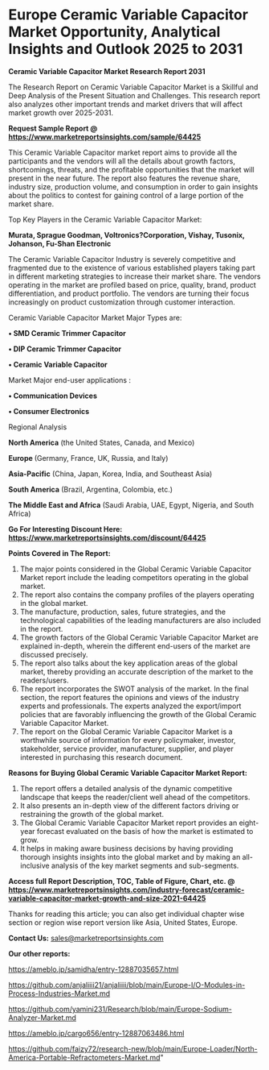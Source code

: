 # Europe Ceramic Variable Capacitor Market Opportunity, Analytical Insights and Outlook 2025 to 2031

<strong>Ceramic Variable Capacitor Market Research Report 2031</strong>

The Research Report on Ceramic Variable Capacitor Market is a Skillful and Deep Analysis of the Present Situation and Challenges. This research report also analyzes other important trends and market drivers that will affect market growth over 2025-2031.

<strong>Request Sample Report @ <a href=https://www.marketreportsinsights.com/sample/64425>https://www.marketreportsinsights.com/sample/64425</a></strong>

This Ceramic Variable Capacitor market report aims to provide all the participants and the vendors will all the details about growth factors, shortcomings, threats, and the profitable opportunities that the market will present in the near future. The report also features the revenue share, industry size, production volume, and consumption in order to gain insights about the politics to contest for gaining control of a large portion of the market share.

Top Key Players in the Ceramic Variable Capacitor Market:

<strong>Murata, Sprague Goodman, Voltronics?Corporation, Vishay, Tusonix, Johanson, Fu-Shan Electronic</strong>

The Ceramic Variable Capacitor Industry is severely competitive and fragmented due to the existence of various established players taking part in different marketing strategies to increase their market share. The vendors operating in the market are profiled based on price, quality, brand, product differentiation, and product portfolio. The vendors are turning their focus increasingly on product customization through customer interaction.

Ceramic Variable Capacitor Market Major Types are:

<strong>• SMD Ceramic Trimmer Capacitor

• DIP Ceramic Trimmer Capacitor

• Ceramic Variable Capacitor</strong>

Market Major end-user applications :

<strong>• Communication Devices

• Consumer Electronics</strong>

Regional Analysis

</u><strong><b>North America</b></strong> (the United States, Canada, and Mexico)

<strong><b>Europe </b></strong>(Germany, France, UK, Russia, and Italy)

<strong><b>Asia-Pacific</b></strong> (China, Japan, Korea, India, and Southeast Asia)

<strong><b>South America</b></strong> (Brazil, Argentina, Colombia, etc.)

<strong><b>The Middle East and Africa</b></strong> (Saudi Arabia, UAE, Egypt, Nigeria, and South Africa)

<strong>Go For Interesting Discount Here: <a href=https://www.marketreportsinsights.com/discount/64425>https://www.marketreportsinsights.com/discount/64425</a></strong>

<strong>Points Covered in The Report:</strong>
<ol>
  <li>The major points considered in the Global Ceramic Variable Capacitor Market report include the leading competitors operating in the global market.</li>
  <li>The report also contains the company profiles of the players operating in the global market.</li>
  <li>The manufacture, production, sales, future strategies, and the technological capabilities of the leading manufacturers are also included in the report.</li>
  <li>The growth factors of the Global Ceramic Variable Capacitor Market are explained in-depth, wherein the different end-users of the market are discussed precisely.</li>
  <li>The report also talks about the key application areas of the global market, thereby providing an accurate description of the market to the readers/users.</li>
  <li>The report incorporates the SWOT analysis of the market. In the final section, the report features the opinions and views of the industry experts and professionals. The experts analyzed the export/import policies that are favorably influencing the growth of the Global Ceramic Variable Capacitor Market.</li>
  <li>The report on the Global Ceramic Variable Capacitor Market is a worthwhile source of information for every policymaker, investor, stakeholder, service provider, manufacturer, supplier, and player interested in purchasing this research document.</li>
</ol>
<strong>Reasons for Buying Global Ceramic Variable Capacitor Market Report:</strong>

<ol>
  <li>The report offers a detailed analysis of the dynamic competitive landscape that keeps the reader/client well ahead of the competitors.</li>
  <li>It also presents an in-depth view of the different factors driving or restraining the growth of the global market.</li>
  <li>The Global Ceramic Variable Capacitor Market report provides an eight-year forecast evaluated on the basis of how the market is estimated to grow.</li>
  <li>It helps in making aware business decisions by having providing thorough insights insights into the global market and by making an all-inclusive analysis of the key market segments and sub-segments.</li>
</ol>
<strong>Access full Report Description, TOC, Table of Figure, Chart, etc. @ <a href=https://www.marketreportsinsights.com/industry-forecast/ceramic-variable-capacitor-market-growth-and-size-2021-64425>https://www.marketreportsinsights.com/industry-forecast/ceramic-variable-capacitor-market-growth-and-size-2021-64425</a></strong>


Thanks for reading this article; you can also get individual chapter wise section or region wise report version like Asia, United States, Europe.

<strong>Contact Us:</strong>
sales@marketreportsinsights.com

<strong>Our other reports:</strong>

<a href=https://ameblo.jp/samidha/entry-12887035657.html>https://ameblo.jp/samidha/entry-12887035657.html</a>

<a href=https://github.com/anjaliiii21/anjaliiii/blob/main/Europe-I/O-Modules-in-Process-Industries-Market.md>https://github.com/anjaliiii21/anjaliiii/blob/main/Europe-I/O-Modules-in-Process-Industries-Market.md</a>

<a href=https://github.com/yamini231/Research/blob/main/Europe-Sodium-Analyzer-Market.md>https://github.com/yamini231/Research/blob/main/Europe-Sodium-Analyzer-Market.md</a>

<a href=https://ameblo.jp/cargo656/entry-12887063486.html>https://ameblo.jp/cargo656/entry-12887063486.html</a>

<a href=https://github.com/faizy72/research-new/blob/main/Europe-Loader/North-America-Portable-Refractometers-Market.md>https://github.com/faizy72/research-new/blob/main/Europe-Loader/North-America-Portable-Refractometers-Market.md</a>"
